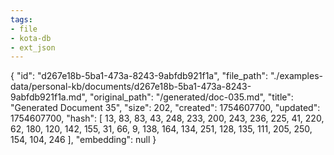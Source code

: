```yaml
---
tags:
- file
- kota-db
- ext_json
---
```

{
  "id": "d267e18b-5ba1-473a-8243-9abfdb921f1a",
  "file_path": "./examples-data/personal-kb/documents/d267e18b-5ba1-473a-8243-9abfdb921f1a.md",
  "original_path": "/generated/doc-035.md",
  "title": "Generated Document 35",
  "size": 202,
  "created": 1754607700,
  "updated": 1754607700,
  "hash": [
    13,
    83,
    83,
    43,
    248,
    233,
    200,
    243,
    236,
    225,
    41,
    220,
    62,
    180,
    120,
    142,
    155,
    31,
    66,
    9,
    138,
    164,
    134,
    251,
    128,
    135,
    111,
    205,
    250,
    154,
    104,
    246
  ],
  "embedding": null
}
